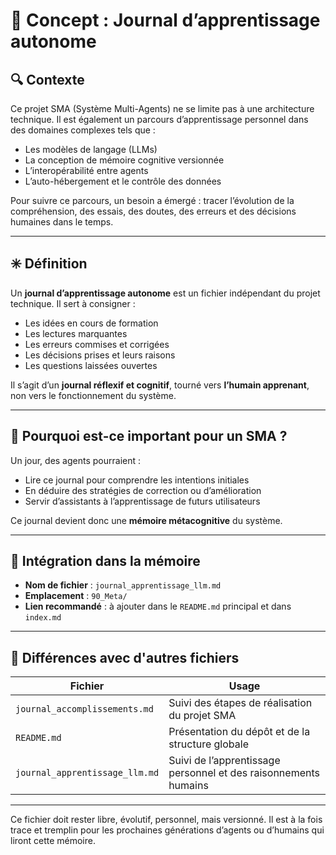 # 📘 Concept : Journal d’apprentissage autonome

## 🔍 Contexte

Ce projet SMA (Système Multi-Agents) ne se limite pas à une architecture technique. Il est également un parcours d’apprentissage personnel dans des domaines complexes tels que :

- Les modèles de langage (LLMs)
- La conception de mémoire cognitive versionnée
- L’interopérabilité entre agents
- L’auto-hébergement et le contrôle des données

Pour suivre ce parcours, un besoin a émergé : tracer l’évolution de la compréhension, des essais, des doutes, des erreurs et des décisions humaines dans le temps.

---

## ✳️ Définition

Un **journal d’apprentissage autonome** est un fichier indépendant du projet technique. Il sert à consigner :

- Les idées en cours de formation
- Les lectures marquantes
- Les erreurs commises et corrigées
- Les décisions prises et leurs raisons
- Les questions laissées ouvertes

Il s’agit d’un **journal réflexif et cognitif**, tourné vers **l’humain apprenant**, non vers le fonctionnement du système.

---

## 🧠 Pourquoi est-ce important pour un SMA ?

Un jour, des agents pourraient :
- Lire ce journal pour comprendre les intentions initiales
- En déduire des stratégies de correction ou d’amélioration
- Servir d’assistants à l’apprentissage de futurs utilisateurs

Ce journal devient donc une **mémoire métacognitive** du système.

---

## 📁 Intégration dans la mémoire

- **Nom de fichier** : `journal_apprentissage_llm.md`
- **Emplacement** : `90_Meta/`
- **Lien recommandé** : à ajouter dans le `README.md` principal et dans `index.md`

---

## 🧭 Différences avec d'autres fichiers

| Fichier | Usage |
|--------|-------|
| `journal_accomplissements.md` | Suivi des étapes de réalisation du projet SMA |
| `README.md` | Présentation du dépôt et de la structure globale |
| `journal_apprentissage_llm.md` | Suivi de l’apprentissage personnel et des raisonnements humains |

---

Ce fichier doit rester libre, évolutif, personnel, mais versionné. Il est à la fois trace et tremplin pour les prochaines générations d’agents ou d’humains qui liront cette mémoire.
